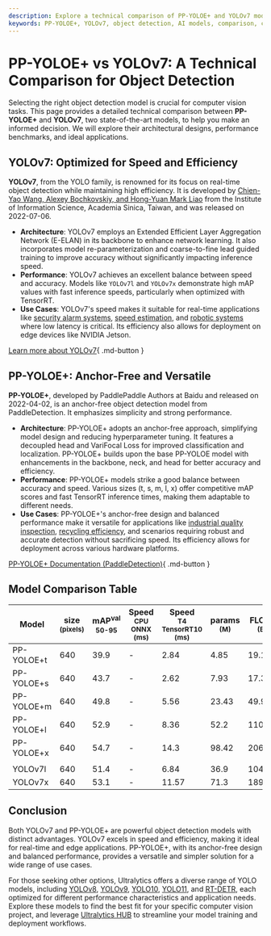 ```yaml
---
description: Explore a technical comparison of PP-YOLOE+ and YOLOv7 models, covering architecture, performance benchmarks, and best use cases for object detection.
keywords: PP-YOLOE+, YOLOv7, object detection, AI models, comparison, computer vision, model architecture, performance analysis, real-time detection
---
```


# PP-YOLOE+ vs YOLOv7: A Technical Comparison for Object Detection

Selecting the right object detection model is crucial for computer vision tasks. This page provides a detailed technical comparison between **PP-YOLOE+** and **YOLOv7**, two state-of-the-art models, to help you make an informed decision. We will explore their architectural designs, performance benchmarks, and ideal applications.

<script async src="https://cdn.jsdelivr.net/npm/chart.js"></script>
<script defer src="../../javascript/benchmark.js"></script>

<canvas id="modelComparisonChart" width="1024" height="400" active-models='["PP-YOLOE+", "YOLOv7"]'></canvas>

## YOLOv7: Optimized for Speed and Efficiency

**YOLOv7**, from the YOLO family, is renowned for its focus on real-time object detection while maintaining high efficiency. It is developed by [Chien-Yao Wang, Alexey Bochkovskiy, and Hong-Yuan Mark Liao](https://arxiv.org/abs/2207.02696) from the Institute of Information Science, Academia Sinica, Taiwan, and was released on 2022-07-06.

- **Architecture**: YOLOv7 employs an Extended Efficient Layer Aggregation Network (E-ELAN) in its backbone to enhance network learning. It also incorporates model re-parameterization and coarse-to-fine lead guided training to improve accuracy without significantly impacting inference speed.
- **Performance**: YOLOv7 achieves an excellent balance between speed and accuracy. Models like `YOLOv7l` and `YOLOv7x` demonstrate high mAP values with fast inference speeds, particularly when optimized with TensorRT.
- **Use Cases**: YOLOv7's speed makes it suitable for real-time applications like [security alarm systems](https://www.ultralytics.com/blog/security-alarm-system-projects-with-ultralytics-yolov8), [speed estimation](https://www.ultralytics.com/blog/ultralytics-yolov8-for-speed-estimation-in-computer-vision-projects), and [robotic systems](https://www.ultralytics.com/glossary/robotics) where low latency is critical. Its efficiency also allows for deployment on edge devices like NVIDIA Jetson.

[Learn more about YOLOv7](https://docs.ultralytics.com/models/yolov7/){ .md-button }

## PP-YOLOE+: Anchor-Free and Versatile

**PP-YOLOE+**, developed by PaddlePaddle Authors at Baidu and released on 2022-04-02, is an anchor-free object detection model from PaddleDetection. It emphasizes simplicity and strong performance.

- **Architecture**: PP-YOLOE+ adopts an anchor-free approach, simplifying model design and reducing hyperparameter tuning. It features a decoupled head and VariFocal Loss for improved classification and localization. PP-YOLOE+ builds upon the base PP-YOLOE model with enhancements in the backbone, neck, and head for better accuracy and efficiency.
- **Performance**: PP-YOLOE+ models strike a good balance between accuracy and speed. Various sizes (t, s, m, l, x) offer competitive mAP scores and fast TensorRT inference times, making them adaptable to different needs.
- **Use Cases**: PP-YOLOE+'s anchor-free design and balanced performance make it versatile for applications like [industrial quality inspection](https://www.ultralytics.com/solutions/ai-in-manufacturing), [recycling efficiency](https://www.ultralytics.com/blog/recycling-efficiency-the-power-of-vision-ai-in-automated-sorting), and scenarios requiring robust and accurate detection without sacrificing speed. Its efficiency allows for deployment across various hardware platforms.

[PP-YOLOE+ Documentation (PaddleDetection)](https://github.com/PaddlePaddle/PaddleDetection/tree/develop/configs/ppyoloe){ .md-button }

## Model Comparison Table

| Model      | size<br><sup>(pixels) | mAP<sup>val<br>50-95 | Speed<br><sup>CPU ONNX<br>(ms) | Speed<br><sup>T4 TensorRT10<br>(ms) | params<br><sup>(M) | FLOPs<br><sup>(B) |
| ---------- | --------------------- | -------------------- | ------------------------------ | ----------------------------------- | ------------------ | ----------------- |
| PP-YOLOE+t | 640                   | 39.9                 | -                              | 2.84                                | 4.85               | 19.15             |
| PP-YOLOE+s | 640                   | 43.7                 | -                              | 2.62                                | 7.93               | 17.36             |
| PP-YOLOE+m | 640                   | 49.8                 | -                              | 5.56                                | 23.43              | 49.91             |
| PP-YOLOE+l | 640                   | 52.9                 | -                              | 8.36                                | 52.2               | 110.07            |
| PP-YOLOE+x | 640                   | 54.7                 | -                              | 14.3                                | 98.42              | 206.59            |
|            |                       |                      |                                |                                     |                    |                   |
| YOLOv7l    | 640                   | 51.4                 | -                              | 6.84                                | 36.9               | 104.7             |
| YOLOv7x    | 640                   | 53.1                 | -                              | 11.57                               | 71.3               | 189.9             |

## Conclusion

Both YOLOv7 and PP-YOLOE+ are powerful object detection models with distinct advantages. YOLOv7 excels in speed and efficiency, making it ideal for real-time and edge applications. PP-YOLOE+, with its anchor-free design and balanced performance, provides a versatile and simpler solution for a wide range of use cases.

For those seeking other options, Ultralytics offers a diverse range of YOLO models, including [YOLOv8](https://docs.ultralytics.com/models/yolov8/), [YOLOv9](https://docs.ultralytics.com/models/yolov9/), [YOLO10](https://docs.ultralytics.com/models/yolov10/), [YOLO11](https://docs.ultralytics.com/models/yolo11/), and [RT-DETR](https://docs.ultralytics.com/models/rtdetr/), each optimized for different performance characteristics and application needs. Explore these models to find the best fit for your specific computer vision project, and leverage [Ultralytics HUB](https://www.ultralytics.com/hub) to streamline your model training and deployment workflows.
